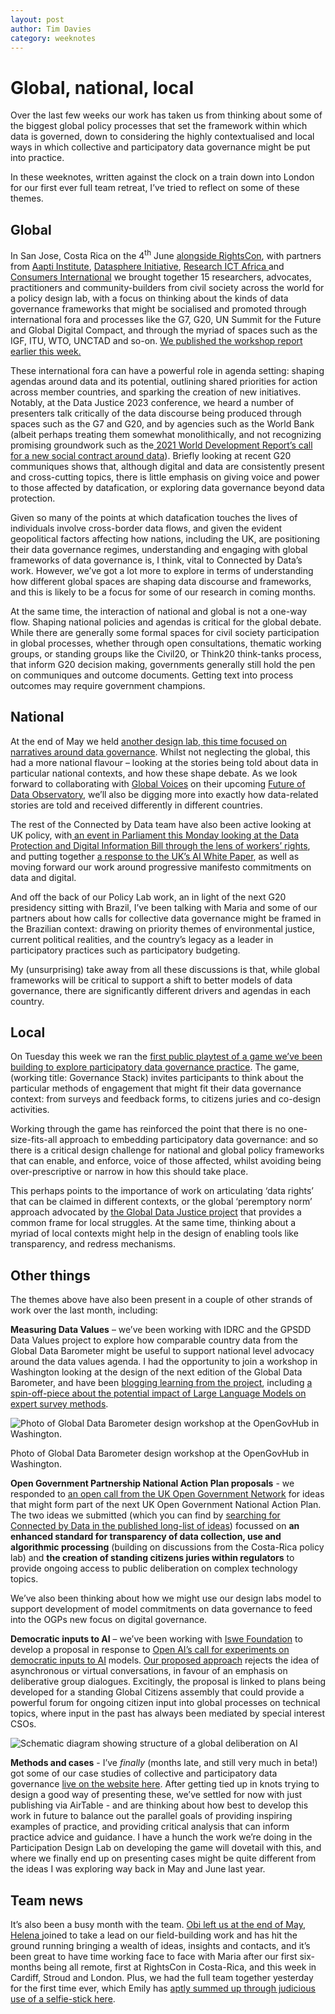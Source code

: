 ```yaml
---
layout: post
author: Tim Davies
category: weeknotes
---
```


# Global, national, local

Over the last few weeks our work has taken us from thinking about some of the biggest global policy processes that set the framework within which data is governed, down to considering the highly contextualised and local ways in which collective and participatory data governance might be put into practice.

In these weeknotes, written against the clock on a train down into London for our first ever full team retreat, I’ve tried to reflect on some of these themes.

<!--more-->

## Global

In San Jose, Costa Rica on the 4<sup>th</sup> June [alongside RightsCon](https://www.rightscon.org/), with partners from [Aapti Institute](https://aapti.in/), [Datasphere Initiative](https://www.thedatasphere.org/), [Research ICT Africa ](https://researchictafrica.net/research/research-papers-and-publications/)and [Consumers International](https://www.consumersinternational.org/) we brought together 15 researchers, advocates, practitioners and community-builders from civil society across the world for a policy design lab, with a focus on thinking about the kinds of data governance frameworks that might be socialised and promoted through international fora and processes like the G7, G20, UN Summit for the Future and Global Digital Compact, and through the myriad of spaces such as the IGF, ITU, WTO, UNCTAD and so-on. [We published the workshop report earlier this week.](https://connectedbydata.org/events/2023-06-04-policy-design-lab)

These international fora can have a powerful role in agenda setting: shaping agendas around data and its potential, outlining shared priorities for action across member countries, and sparking the creation of new initiatives. Notably, at the Data Justice 2023 conference, we heard a number of presenters talk critically of the data discourse being produced through spaces such as the G7 and G20, and by agencies such as the World Bank (albeit perhaps treating them somewhat monolithically, and not recognizing promising groundwork such as the[ 2021 World Development Report’s call for a new social contract around data](https://www.worldbank.org/en/publication/wdr2021)). Briefly looking at recent G20 communiques shows that, although digital and data are consistently present and cross-cutting topics, there is little emphasis on giving voice and power to those affected by datafication, or exploring data governance beyond data protection.

Given so many of the points at which datafication touches the lives of individuals involve cross-border data flows, and given the evident geopolitical factors affecting how nations, including the UK, are positioning their data governance regimes, understanding and engaging with global frameworks of data governance is, I think, vital to Connected by Data’s work. However, we’ve got a lot more to explore in terms of understanding how different global spaces are shaping data discourse and frameworks, and this is likely to be a focus for some of our research in coming months.

At the same time, the interaction of national and global is not a one-way flow. Shaping national policies and agendas is critical for the global debate. While there are generally some formal spaces for civil society participation in global processes, whether through open consultations, thematic working groups, or standing groups like the Civil20, or Think20 think-tanks process, that inform G20 decision making, governments generally still hold the pen on communiques and outcome documents. Getting text into process outcomes may require government champions.

## National

At the end of May we held [another design lab, this time focused on narratives around data governance](https://connectedbydata.org/events/2023-05-25-narrative-design-lab). Whilst not neglecting the global, this had a more national flavour – looking at the stories being told about data in particular national contexts, and how these shape debate. As we look forward to collaborating with [Global Voices](https://globalvoices.org/) on their upcoming [Future of Data Observatory](https://www.futureofdatachallenge.org/winners/stichting-global-voices), we’ll also be digging more into exactly how data-related stories are told and received differently in different countries.

The rest of the Connected by Data team have also been active looking at UK policy, with[ an event in Parliament this Monday looking at the Data Protection and Digital Information Bill through the lens of workers’ rights](https://connectedbydata.org/events/2023-06-20-worker-experience-of-the-ai-revolution), and putting together [a response to the UK’s AI White Paper](https://connectedbydata.org/resources/ai-white-paper-2023), as well as moving forward our work around progressive manifesto commitments on data and digital.

And off the back of our Policy Lab work, an in light of the next G20 presidency sitting with Brazil, I’ve been talking with Maria and some of our partners about how calls for collective data governance might be framed in the Brazilian context: drawing on priority themes of environmental justice, current political realities, and the country’s legacy as a leader in participatory practices such as participatory budgeting.

My (unsurprising) take away from all these discussions is that, while global frameworks will be critical to support a shift to better models of data governance, there are significantly different drivers and agendas in each country.

## Local

On Tuesday this week we ran the [first public playtest of a game we’ve been building to explore participatory data governance practice](https://docs.google.com/presentation/d/1PvwEp2zBrkoAAih5yCCitCJxFE0ix7CJWGcbq-JUoEY/edit). The game, (working title: Governance Stack) invites participants to think about the particular methods of engagement that might fit their data governance context: from surveys and feedback forms, to citizens juries and co-design activities.

Working through the game has reinforced the point that there is no one-size-fits-all approach to embedding participatory data governance: and so there is a critical design challenge for national and global policy frameworks that can enable, and enforce, voice of those affected, whilst avoiding being over-prescriptive or narrow in how this should take place.

This perhaps points to the importance of work on articulating ‘data rights’ that can be claimed in different contexts, or the global ‘peremptory norm’ approach advocated by [the Global Data Justice project](https://globaldatajustice.org/) that provides a common frame for local struggles. At the same time, thinking about a myriad of local contexts might help in the design of enabling tools like transparency, and redress mechanisms.  


## Other things

The themes above have also been present in a couple of other strands of work over the last month, including:

**Measuring Data Values** – we’ve been working with IDRC and the GPSDD Data Values project to explore how comparable country data from the Global Data Barometer might be useful to support national level advocacy around the data values agenda. 
I had the opportunity to join a workshop in Washington looking at the design of the next edition of the Global Data Barometer, and have been [blogging learning from the project](https://connectedbydata.org/projects/2023-measuring-data-values), including [a spin-off-piece about the potential impact of Large Language Models on expert survey methods](https://connectedbydata.org/blog/2023/06/02/large-language-models-expert-survey). 

![Photo of Global Data Barometer design workshop at the OpenGovHub in Washington.]({{site.baseurl}}/assets/blog/2023-06-23-gdb-washington-workshop.png)

Photo of Global Data Barometer design workshop at the OpenGovHub in Washington.

**Open Government Partnership National Action Plan proposals** - we responded to [an open call from the UK Open Government Network](https://opengovernment.org.uk/2023/05/12/big-ideas-wanted-for-plan-to-improve-government/) for ideas that might form part of the next UK Open Government National Action Plan. The two ideas we submitted (which you can find by [searching for Connected by Data in the published long-list of ideas](https://docs.google.com/document/d/1CaRcqXJXzxOZuSxpcjxlua7nmxm916GktHI3N7w7qRw/edit)) focussed on **an enhanced standard for transparency of data collection, use and algorithmic processing** (building on discussions from the Costa-Rica policy lab) and **the creation of standing citizens juries within regulators** to provide ongoing access to public deliberation on complex technology topics. 

We’ve also been thinking about how we might use our design labs model to support development of model commitments on data governance to feed into the OGPs new focus on digital governance.

**Democratic inputs to AI** – we’ve been working with [Iswe Foundation](https://iswe.org/) to develop a proposal in response to [Open AI’s call for experiments on democratic inputs to AI](https://openai.com/blog/democratic-inputs-to-ai) models. [Our proposed approach](https://docs.google.com/document/d/1Kx_KTGoY9rX0RVwAvDtqZop-P1LnQIn61tJoWVMVxSY/edit) rejects the idea of asynchronous or virtual conversations, in favour of an emphasis on deliberative group dialogues. Excitingly, the proposal is linked to plans being developed for a standing Global Citizens assembly that could provide a powerful forum for ongoing citizen input into global processes on technical topics, where input in the past has always been mediated by special interest CSOs.

![Schematic diagram showing structure of a global deliberation on AI]({{site.baseurl}}/assets/blog/2023-06-23-open-ai-proposal.png)

**Methods and cases** - I’ve _finally_ (months late, and still very much in beta!) got some of our case studies of collective and participatory data governance [live on the website here](https://connectedbydata.org/cases). After getting tied up in knots trying to design a good way of presenting these, we’ve settled for now with just publishing via AirTable - and are thinking about how best to develop this work in future to balance out the parallel goals of providing inspiring examples of practice, and providing critical analysis that can inform practice advice and guidance. I have a hunch the work we’re doing in the Participation Design Lab on developing the game will dovetail with this, and where we finally end up on presenting cases might be quite different from the ideas I was exploring way back in May and June last year. 

## Team news

It’s also been a busy month with the team. [Obi left us at the end of May](https://connectedbydata.org/blog/2023/06/01/obi-leaving-blog), [Helena ](https://connectedbydata.org/people/helena-hollis)joined to take a lead on our field-building work and has hit the ground running bringing a wealth of ideas, insights and contacts, and it’s been great to have time working face to face with Maria after our first six-months being all remote, first at RightsCon in Costa-Rica, and this week in Cardiff, Stroud and London. Plus, we had the full team together yesterday for the first time ever, which Emily has [aptly summed up through judicious use of a selfie-stick here](https://mastodonapp.uk/@emilyjmacaulay/110589459789897174). 
